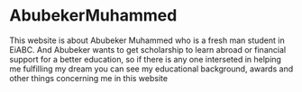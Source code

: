 # AbubekerMuhammed
This website is about Abubeker Muhammed who is a fresh man student in EiABC.
And Abubeker wants to get scholarship to learn abroad or financial support for a better education, 
so if there is any one interseted in helping me fulfilling my dream you can see my educational background, awards and other things concerning me in this website
